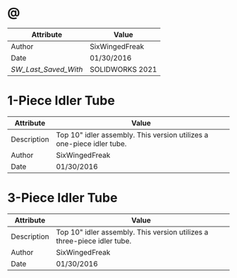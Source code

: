 # @
| Attribute | Value |
| ---  | ---     |
| Author | SixWingedFreak |
| Date | 01/30/2016 |
| _SW_Last_Saved_With_ | SOLIDWORKS 2021 |
# 1-Piece Idler Tube
| Attribute | Value |
| ---  | ---     |
| Description | Top 10&quot; idler assembly. This version utilizes a one-piece idler tube. |
| Author | SixWingedFreak |
| Date | 01/30/2016 |
# 3-Piece Idler Tube
| Attribute | Value |
| ---  | ---     |
| Description | Top 10&quot; idler assembly. This version utilizes a three-piece idler tube. |
| Author | SixWingedFreak |
| Date | 01/30/2016 |
